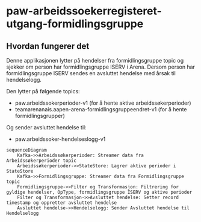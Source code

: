 # paw-arbeidssoekerregisteret-utgang-formidlingsgruppe

## Hvordan fungerer det

Denne applikasjonen lytter på hendelser fra formidlingsgruppe topic og sjekker om person har formidlingsgruppe ISERV i Arena.
Dersom person har formidlingsgruppe ISERV sendes en avsluttet hendelse med årsak til hendelselogg.

Den lytter på følgende topics:
- paw.arbeidssokerperioder-v1 (for å hente aktive arbeidssøkerperioder)
- teamarenanais.aapen-arena-formidlingsgruppeendret-v1 (for å hente formidlingsgrupper)

Og sender avsluttet hendelse til:
- paw.arbeidssoker-hendelseslogg-v1

```mermaid
sequenceDiagram
    Kafka->>Arbeidssøkerperioder: Streamer data fra Arbeidssøkerperioder topic
    Arbeidssøkerperioder->>StateStore: Lagrer aktive perioder i StateStore
    Kafka->>Formidlingsgruppe: Streamer data fra Formidlingsgruppe topic
    Formidlingsgruppe->>Filter og Transformasjon: Filtrering for gyldige hendelser, OpType, formidlingsgruppe ISERV og aktive perioder 
    Filter og Transformasjon->>Avsluttet hendelse: Setter record timestamp og oppretter avsluttet hendelse
    Avsluttet hendelse->>Hendelselogg: Sender Avsluttet hendelse til Hendelselogg
```